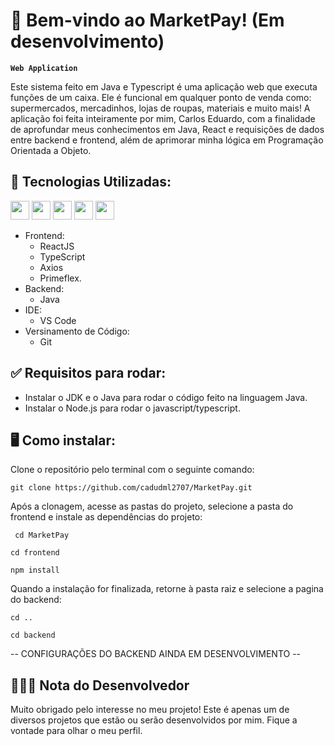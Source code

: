 # 🛒 Bem-vindo ao MarketPay! (Em desenvolvimento)

**`Web Application`**

Este sistema feito em Java e Typescript é uma aplicação web que executa funções de um caixa. Ele é funcional em qualquer ponto de venda como: supermercados, mercadinhos, lojas de roupas, materiais e muito mais! A aplicação foi feita inteiramente por mim, Carlos Eduardo, com a finalidade de aprofundar meus conhecimentos em Java, React e requisições de dados entre backend e frontend, além de aprimorar minha lógica em Programação Orientada a Objeto.

## 🤖 Tecnologias Utilizadas:

<img width="30" src="https://cdn.jsdelivr.net/gh/devicons/devicon@latest/icons/react/react-original.svg" /> <img width="30" src="https://cdn.jsdelivr.net/gh/devicons/devicon@latest/icons/typescript/typescript-original.svg" /> <img width="30" src="https://cdn.jsdelivr.net/gh/devicons/devicon@latest/icons/java/java-original.svg" /> <img width="30" src="https://cdn.jsdelivr.net/gh/devicons/devicon@latest/icons/vscode/vscode-original.svg" /> <img width="30" src="https://cdn.jsdelivr.net/gh/devicons/devicon@latest/icons/git/git-original.svg" />

* Frontend:
  * ReactJS
  * TypeScript
  * Axios
  * Primeflex.
* Backend:
  * Java
* IDE:
  * VS Code
* Versinamento de Código:
  * Git

## ✅ Requisitos para rodar:

* Instalar o JDK e o Java para rodar o código feito na linguagem Java.
* Instalar o Node.js para rodar o javascript/typescript.

## 🖥️ Como instalar:

Clone o repositório pelo terminal com o seguinte comando: 
```
git clone https://github.com/cadudml2707/MarketPay.git
```

Após a clonagem, acesse as pastas do projeto, selecione a pasta do frontend e instale as dependências do projeto:
```
 cd MarketPay
```
```
cd frontend
```
```
npm install
```

Quando a instalação for finalizada, retorne à pasta raiz e selecione a pagina do backend:
```
cd ..
```
```
cd backend
```

-- CONFIGURAÇÕES DO BACKEND AINDA EM DESENVOLVIMENTO --

## 👨🏻‍💻 Nota do Desenvolvedor

Muito obrigado pelo interesse no meu projeto! Este é apenas um de diversos projetos que estão ou serão desenvolvidos por mim. Fique a vontade para olhar o meu perfil.
